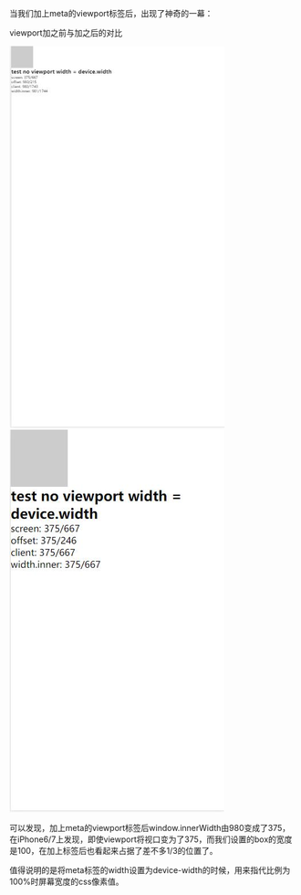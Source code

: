 当我们加上meta的viewport标签后，出现了神奇的一幕：

viewport加之前与加之后的对比

![](/assets/view1.jpg)![](/assets/view2.jpg)

可以发现，加上meta的viewport标签后window.innerWidth由980变成了375，在iPhone6/7上发现，即使viewport将视口变为了375，而我们设置的box的宽度是100，在加上标签后也看起来占据了差不多1/3的位置了。

值得说明的是将meta标签的width设置为device-width的时候，用来指代比例为100%时屏幕宽度的css像素值。


